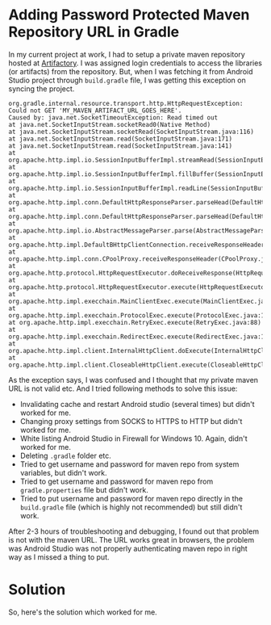 # Adding Password Protected Maven Repository URL in Gradle

In my current project at work, I had to setup a private maven repository hosted at [Artifactory](https://jfrog.com/artifactory/). I was assigned login credentials to access the libraries (or artifacts) from the repository. But, when I was fetching it from Android Studio project through ```build.gradle``` file, I was getting this exception on syncing the project.

```
org.gradle.internal.resource.transport.http.HttpRequestException: Could not GET 'MY_MAVEN_ARTIFACT_URL_GOES_HERE'.
Caused by: java.net.SocketTimeoutException: Read timed out
at java.net.SocketInputStream.socketRead0(Native Method)
at java.net.SocketInputStream.socketRead(SocketInputStream.java:116)
at java.net.SocketInputStream.read(SocketInputStream.java:171)
at java.net.SocketInputStream.read(SocketInputStream.java:141)
at org.apache.http.impl.io.SessionInputBufferImpl.streamRead(SessionInputBufferImpl.java:139)
at org.apache.http.impl.io.SessionInputBufferImpl.fillBuffer(SessionInputBufferImpl.java:155)
at org.apache.http.impl.io.SessionInputBufferImpl.readLine(SessionInputBufferImpl.java:284)
at org.apache.http.impl.conn.DefaultHttpResponseParser.parseHead(DefaultHttpResponseParser.java:140)
at org.apache.http.impl.conn.DefaultHttpResponseParser.parseHead(DefaultHttpResponseParser.java:57)
at org.apache.http.impl.io.AbstractMessageParser.parse(AbstractMessageParser.java:261)
at org.apache.http.impl.DefaultBHttpClientConnection.receiveResponseHeader(DefaultBHttpClientConnection.java:165)
at org.apache.http.impl.conn.CPoolProxy.receiveResponseHeader(CPoolProxy.java:167)
at org.apache.http.protocol.HttpRequestExecutor.doReceiveResponse(HttpRequestExecutor.java:272)
at org.apache.http.protocol.HttpRequestExecutor.execute(HttpRequestExecutor.java:124)
at org.apache.http.impl.execchain.MainClientExec.execute(MainClientExec.java:271)
at org.apache.http.impl.execchain.ProtocolExec.execute(ProtocolExec.java:184)
at org.apache.http.impl.execchain.RetryExec.execute(RetryExec.java:88)
at org.apache.http.impl.execchain.RedirectExec.execute(RedirectExec.java:110)
at org.apache.http.impl.client.InternalHttpClient.doExecute(InternalHttpClient.java:184)
at org.apache.http.impl.client.CloseableHttpClient.execute(CloseableHttpClient.java:82)
```

As the exception says, I was confused and I thought that my private maven URL is not valid etc. And I tried following methods to solve this issue:
* Invalidating cache and restart Android studio (several times) but didn't worked for me.
* Changing proxy settings from SOCKS to HTTPS to HTTP but didn't worked for me.
* White listing Android Studio in Firewall for Windows 10. Again, didn't worked for me.
* Deleting ```.gradle``` folder etc.
* Tried to get username and password for maven repo from system variables, but didn't work.
* Tried to get username and password for maven repo from ```gradle.properties``` file but didn't work.
* Tried to put username and password for maven repo directly in the ```build.gradle``` file (which is highly not recommended) but still didn't work.

After 2-3 hours of troubleshooting and debugging, I found out that problem is not with the maven URL. The URL works great in browsers, the problem was Android Studio was not properly authenticating maven repo in right way as I missed a thing to put.

# Solution
So, here's the solution which worked for me.
